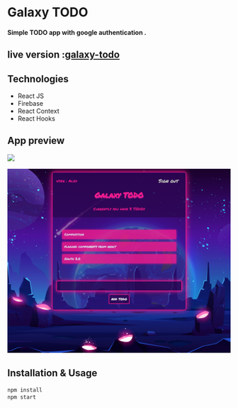 # Galaxy TODO



#### Simple TODO app with google authentication . ####



## live version :[galaxy-todo](https://galaxy-todo.web.app/)


## Technologies
  * React JS
  * Firebase
  * React Context
  * React Hooks



## App preview

![](galaxy-todo-gif.gif)


![](galaxy-todo.png)



## Installation & Usage
```
npm install
npm start
```

